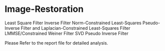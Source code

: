 # Image-Restoration
Least Square Filter
Inverse Filter
Norm-Constrained Least-Squares Pseudo-Inverse Filter and Laplacian-Constrained Least-Squares Filter 
LMMSE/Constrained Weiner Filter
SVD Pseudo Inverse Filter


Please Refer to the report file for detailed analysis.
